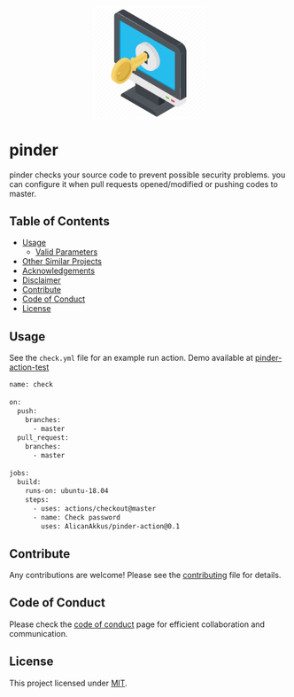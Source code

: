 <p align="center"><img src ="https://github.com/alicanakkus/pinder-action/blob/master/password.png" width="40%" align="center" alt="password"></p>

# pinder
pinder checks your source code to prevent possible security problems. you can configure it when pull requests opened/modified or pushing codes to master.

## Table of Contents
- [Usage](#usage)
  * [Valid Parameters](#applying)
- [Other Similar Projects](#other-similar-projects)  
- [Acknowledgements](#acknowledgements)  
- [Disclaimer](#disclaimer)  
- [Contribute](#contribute)  
- [Code of Conduct](#code-of-conduct)  
- [License](#license)  

## Usage

See the `check.yml` file for an example run action. Demo available at [pinder-action-test](https://github.com/AlicanAkkus/pinder-action-test)

```
name: check

on:
  push:
    branches:
      - master
  pull_request:
    branches:
      - master

jobs:
  build:
    runs-on: ubuntu-18.04
    steps:
      - uses: actions/checkout@master
      - name: Check password
        uses: AlicanAkkus/pinder-action@0.1

```

## Contribute

Any contributions are welcome! Please see the [contributing](CONTRIBUTING.md) file for details.

## Code of Conduct

Please check the [code of conduct](CODE_OF_CONDUCT.md) page for efficient collaboration and communication.

## License

This project licensed under [MIT](LICENSE).
